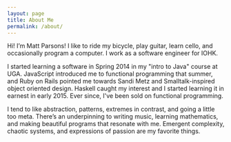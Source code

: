 ```yaml
---
layout: page
title: About Me
permalink: /about/
---
```


Hi! I’m Matt Parsons!
I like to ride my bicycle, play guitar, learn cello, and occasionally program a computer.
I work as a software engineer for IOHK.

I started learning a software in Spring 2014 in my "intro to Java" course at UGA.
JavaScript introduced me to functional programming that summer, and Ruby on Rails pointed me towards Sandi Metz and Smalltalk-inspired object oriented design.
Haskell caught my interest and I started learning it in earnest in early 2015.
Ever since, I've been sold on functional programming.

I tend to like abstraction, patterns, extremes in contrast, and going a little too meta.
There’s an underpinning to writing music, learning mathematics, and making beautiful programs that resonate with me.
Emergent complexity, chaotic systems, and expressions of passion are my favorite things.
